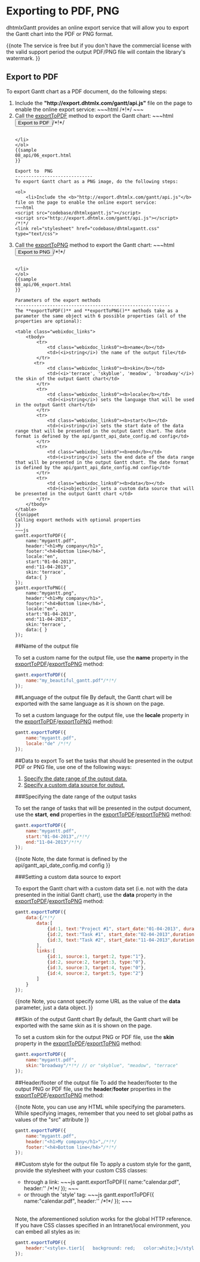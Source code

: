 Exporting to PDF, PNG
==================================
dhtmlxGantt provides an online export service that will allow you to export the Gantt chart into the PDF or PNG format.

{{note
The service is free but if you don't have the commercial license with the valid support period the output PDF/PNG file will contain the library's watermark.
}}

Export to PDF
-----------------------------
To export Gantt chart as a PDF document, do the following steps:

<ol>
	<li>Include the <b>"http://export.dhtmlx.com/gantt/api.js"</b> file on the page to enable the online export service:
~~~html
<script src="codebase/dhtmlxgantt.js"></script>
<script src="http://export.dhtmlx.com/gantt/api.js"></script>  /*!*/
<link rel="stylesheet" href="codebase/dhtmlxgantt.css" type="text/css">
~~~
</li>
	<li>Call the <a href="desktop/export.md#parametersoftheexportmethods">exportToPDF</a> method to export the Gantt chart: 
~~~html
<input value="Export to PDF" type="button" onclick='gantt.exportToPDF()'>/*!*/

<script>
	gantt.init("gantt_here");
	gantt.parse(demo_tasks);
</script>
~~~

</li>
</ol>
{{sample
08_api/06_export.html
}}

Export to  PNG
-----------------------------
To export Gantt chart as a PNG image, do the following steps:

<ol>
	<li>Include the <b>"http://export.dhtmlx.com/gantt/api.js"</b> file on the page to enable the online export service:
~~~html
<script src="codebase/dhtmlxgantt.js"></script>
<script src="http://export.dhtmlx.com/gantt/api.js"></script>  /*!*/
<link rel="stylesheet" href="codebase/dhtmlxgantt.css" type="text/css">
~~~
</li>
	<li>Call the <a href="desktop/export.md#parametersoftheexportmethods">exportToPNG</a> method to export the Gantt chart: 
~~~html
<input value="Export to PNG" type="button" onclick='gantt.exportToPNG()'>/*!*/

<script>
	gantt.init("gantt_here");
	gantt.parse(demo_tasks);
</script>
~~~

</li>
</ol>
{{sample
08_api/06_export.html
}}

Parameters of the export methods
----------------------------------------------------------
The **exportToPDF()** and **exportToPNG()** methods take as a parameter the same object with 6 possible properties (all of the properties are optional):

<table class="webixdoc_links">
	<tbody>
    	<tr>
			<td class="webixdoc_links0"><b>name</b></td>
			<td>(<i>string</i>) the name of the output file</td>
		</tr>
       <tr>
			<td class="webixdoc_links0"><b>skin</b></td>
			<td>(<i>'terrace', 'skyblue', 'meadow', 'broadway'</i>) the skin of the output Gantt chart</td>
		</tr>
        <tr>
			<td class="webixdoc_links0"><b>locale</b></td>
			<td>(<i>string</i>) sets the language that will be used in the output Gantt chart</td>
		</tr>        
        <tr>
			<td class="webixdoc_links0"><b>start</b></td>
			<td>(<i>string</i>) sets the start date of the data range that will be presented in the output Gantt chart. The date format is defined by the api/gantt_api_date_config.md config</td>
		</tr>
        <tr>
			<td class="webixdoc_links0"><b>end</b></td>
			<td>(<i>string</i>) sets the end date of the data range that will be presented in the output Gantt chart. The date format is defined by the api/gantt_api_date_config.md config</td>
		</tr>
        <tr>
			<td class="webixdoc_links0"><b>data</b></td>
			<td>(<i>object</i>) sets a custom data source that will be presented in the output Gantt chart </td>
		</tr>
    </tbody>
</table>
{{snippet
Calling export methods with optional properties
}}
~~~js
gantt.exportToPDF({
	name:"mygantt.pdf",
	header:"<h1>My company</h1>",
	footer:"<h4>Bottom line</h4>",
	locale:"en",
	start:"01-04-2013",
	end:"11-04-2013",
	skin:'terrace',
	data:{ }
});
gantt.exportToPNG({
	name:"mygantt.png",
	header:"<h1>My company</h1>",
	footer:"<h4>Bottom line</h4>",
	locale:"en",
	start:"01-04-2013",
	end:"11-04-2013",
	skin:'terrace',
	data:{ }
});
~~~


##Name of the output file

To set a custom name for the output file, use the **name** property in the <a href="desktop/export.md#parametersoftheexportmethods">exportToPDF</a>/<a href="desktop/export.md#parametersoftheexportmethods">exportToPNG</a> method:

~~~js
gantt.exportToPDF({
	name:"my_beautiful_gantt.pdf"/*!*/
});
~~~

##Language of the output file
By default, the Gantt chart will be exported with the same language as it is shown on the page.


To set a custom language for the output file, use the **locale** property in the <a href="desktop/export.md#parametersoftheexportmethods">exportToPDF</a>/<a href="desktop/export.md#parametersoftheexportmethods">exportToPNG</a> method:


~~~js
gantt.exportToPDF({
	name:"mygantt.pdf",
	locale:"de" /*!*/
});
~~~


##Data to export
To set the tasks that should be presented in the output PDF or PNG file, use one of the following ways:

1. <a href="#daterange">Specify the date range of the output data.</a>
2. <a href="#customdata">Specify a custom data source for output.</a>

<a id="daterange"></a>
###Specifying the date range of the output tasks

To set the range of tasks that will be presented in the output document, use the **start**, **end** properties in the <a href="desktop/export.md#parametersoftheexportmethods">exportToPDF</a>/<a href="desktop/export.md#parametersoftheexportmethods">exportToPNG</a> method:



~~~js
gantt.exportToPDF({
	name:"mygantt.pdf",
	start:"01-04-2013",/*!*/
	end:"11-04-2013"/*!*/
});
~~~

{{note
Note, the date format is defined by the api/gantt_api_date_config.md config
}}

<a id="customdata"></a>
###Setting a custom data source to export


To export the Gantt chart with a custom data set (i.e. not with the data presented in the initial Gantt chart),
use the **data** property in the <a href="desktop/export.md#parametersoftheexportmethods">exportToPDF</a>/<a href="desktop/export.md#parametersoftheexportmethods">exportToPNG</a> method:

~~~js
gantt.exportToPDF({
	data:{/*!*/
		data:[
			{id:1, text:"Project #1", start_date:"01-04-2013", duration:18},
			{id:2, text:"Task #1", start_date:"02-04-2013",duration:8, parent:1},
			{id:3, text:"Task #2", start_date:"11-04-2013",duration:8, parent:1}
		],
		links:[
			{id:1, source:1, target:2, type:"1"},
			{id:2, source:2, target:3, type:"0"},
			{id:3, source:3, target:4, type:"0"},
			{id:4, source:2, target:5, type:"2"}
		]
	}
});
~~~

{{note
Note, you cannot specify some URL as the value of the **data** parameter, just a data object.
}}

##Skin of the output Gantt chart
By default, the Gantt chart will be exported with the same skin as it is shown on the page.

To set a custom skin for the output PNG or PDF file, use the **skin** property in the <a href="desktop/export.md#parametersoftheexportmethods">exportToPDF</a>/<a href="desktop/export.md#parametersoftheexportmethods">exportToPNG</a> method:

~~~js
gantt.exportToPDF({
	name:"mygantt.pdf",
	skin:"broadway"/*!*/ // or "skyblue", "meadow", "terrace"
});
~~~

##Header/footer of the output file
To add the header/footer to the output PNG or PDF file, use the **header**/**footer** properties in the <a href="desktop/export.md#parametersoftheexportmethods">exportToPDF</a>/<a href="desktop/export.md#parametersoftheexportmethods">exportToPNG</a> method:

{{note
Note, you can use any HTML while specifying the parameters. While specifying images, remember that you need to set global paths as values of the "src" attribute
}}

~~~js
gantt.exportToPDF({
	name:"mygantt.pdf",
	header:"<h1>My company</h1>",/*!*/
	footer:"<h4>Bottom line</h4>"/*!*/
});
~~~



##Custom style for the output file
To apply a custom style for the gantt, provide the stylesheet with your custom CSS classes:

<ul>
	<li>through a link:
~~~js
gantt.exportToPDF({
    name:"calendar.pdf",
    header:'<link rel="stylesheet" href="http://mysite.com/custom.css">' /*!*/
});
~~~
	</li>
	<li>or through the 'style' tag:
~~~js
gantt.exportToPDF({
    name:"calendar.pdf",
    header:'<style>... custom css classes here ...</style>' /*!*/
});
~~~
	</li>
</ul>
<br>

Note, the aforementioned solution works for the global HTTP reference. If you have CSS classes specified in an Intranet/local environment, you can embed all styles as in:

~~~js
gantt.exportToPDF({
	header:"<style>.tier1{   background: red;   color:white;}</style>"
});
~~~

